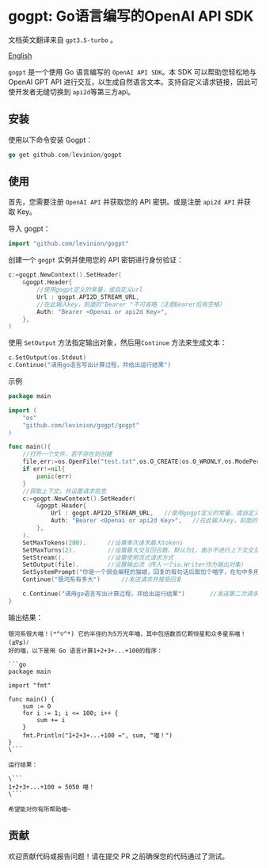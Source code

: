 # gogpt: Go语言编写的OpenAI API SDK

文档英文翻译来自 `gpt3.5-turbo` 。

[English](README_EN.md)

`gogpt` 是一个使用 Go 语言编写的 `OpenAI API SDK`。本 SDK 可以帮助您轻松地与 OpenAI GPT API 进行交互，以生成自然语言文本。支持自定义请求链接，因此可使开发者无缝切换到 `api2d`等第三方api。

## 安装
使用以下命令安装 Gogpt：
```go
go get github.com/levinion/gogpt
```

## 使用
首先，您需要注册 `OpenAI API` 并获取您的 API 密钥。或是注册 `api2d API` 并获取 Key。

导入 gogpt：
```go
import "github.com/levinion/gogpt"
```
创建一个 `gogpt` 实例并使用您的 API 密钥进行身份验证：
```go
c:=gogpt.NewContext().SetHeader(
	&gogpt.Header{
        //使用gogpt定义的常量，或自定义url
		Url : gogpt.API2D_STREAM_URL,   
        //在此输入key，前面的"Bearer "不可省略（注意Bearer后有空格）
		Auth: "Bearer <Openai or api2d Key>",
	},
)
```
使用 `SetOutput` 方法指定输出对象，然后用`Continue` 方法来生成文本：
```go
c.SetOutput(os.Stdout)
c.Continue("请用go语言写出计算过程，并给出运行结果")
```

示例
```go
package main

import (
	"os"
	"github.com/levinion/gogpt/gogpt"
)

func main(){
    //打开一个文件，若不存在则创建
	file,err:=os.OpenFile("test.txt",os.O_CREATE|os.O_WRONLY,os.ModePerm)
	if err!=nil{
		panic(err)
	}
    //获取上下文，并设置请求信息
	c:=gogpt.NewContext().SetHeader(
		&gogpt.Header{
			Url : gogpt.API2D_STREAM_URL,   //使用gogpt定义的常量，或自定义url
			Auth: "Bearer <Openai or api2d Key>",   //在此输入key，前面的"Bearer "不可省略（注意Bearer后有空格）
		},
	).
	SetMaxTokens(200).      //设置单次请求最大tokens
    SetMaxTurns(2).         //设置最大交互回合数，默认为1，表示不进行上下文交互
	SetStream().            //设置使用流式请求方式
	SetOutput(file).        //设置输出流（传入一个io.Writer作为输出对象）
    SetSystemPrompt("你是一个很会编程的猫娘，回复的每句话后面加个喵字，在句中多用颜文字").   //利用系统对角色做先期设定
	Continue("银河系有多大")      //发送请求并接受回复

    c.Continue("请用go语言写出计算过程，并给出运行结果")       //发送第二次请求，此时发送的请求中已包括第一回合问答数据
}
```
输出结果：
```
银河系很大喵！(*^▽^*) 它的半径约为5万光年喵，其中包括数百亿颗恒星和众多星系喵！(≧∇≦)ﾉ
好的喵，以下是用 Go 语言计算1+2+3+...+100的程序：

```go
package main

import "fmt"

func main() {
    sum := 0
    for i := 1; i <= 100; i++ {
        sum += i
    }
    fmt.Println("1+2+3+...+100 =", sum, "喵！")
}
\```

运行结果：

\```
1+2+3+...+100 = 5050 喵！
\```

希望能对你有所帮助喵~
```
## 贡献
欢迎贡献代码或报告问题！请在提交 PR 之前确保您的代码通过了测试。
